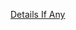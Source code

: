 [Details If Any](https://github.com/deathbybandaid/piholeparser/blob/master/RecentRunLogs/parsingscripts/Vokins.md)

